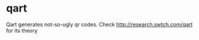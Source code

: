 qart
====

Qart generates not-so-ugly qr codes. Check http://research.swtch.com/qart for its theory
